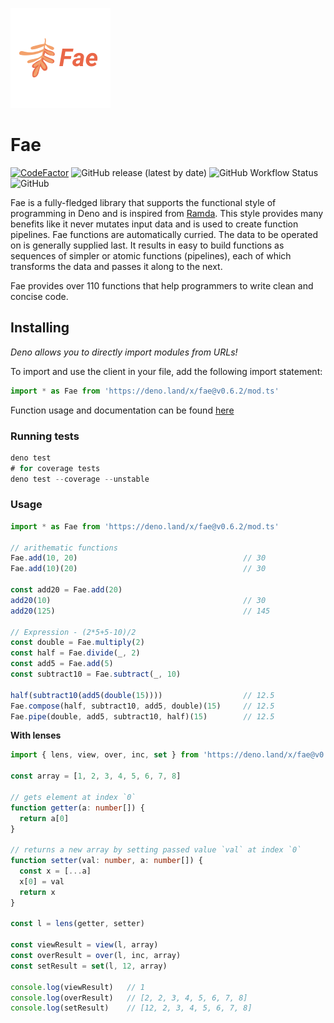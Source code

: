 ![](./assets/logo-160x160-2.png)


# Fae

[![CodeFactor](https://www.codefactor.io/repository/github/jozty/fae/badge)](https://www.codefactor.io/repository/github/jozty/fae)
![GitHub release (latest by date)](https://img.shields.io/github/v/release/jozty/fae)
![GitHub Workflow Status](https://img.shields.io/github/workflow/status/jozty/fae/Tests?label=tests)
![GitHub](https://img.shields.io/github/license/jozty/fae)

Fae is a fully-fledged library that supports the functional style of programming in Deno and is inspired from [Ramda](https://ramdajs.com). This style provides many benefits like it never mutates input data and is used to create function pipelines. Fae functions are automatically curried. The data to be operated on is generally supplied last. It results in easy to build functions as sequences of simpler or atomic functions (pipelines), each of which transforms the data and passes it along to the next.

Fae provides over 110 functions that help programmers to write clean and concise code.

## Installing

_Deno allows you to directly import modules from URLs!_

To import and use the client in your file, add the following import statement:

```typescript
import * as Fae from 'https://deno.land/x/fae@v0.6.2/mod.ts'
```

Function usage and documentation can be found [here](https://fae.jozty.io/)

### Running tests

```typescript
deno test
# for coverage tests
deno test --coverage --unstable
```

### Usage

```typescript
import * as Fae from 'https://deno.land/x/fae@v0.6.2/mod.ts'

// arithematic functions
Fae.add(10, 20)                                     // 30
Fae.add(10)(20)                                     // 30

const add20 = Fae.add(20)
add20(10)                                           // 30
add20(125)                                          // 145

// Expression - (2*5+5-10)/2
const double = Fae.multiply(2)
const half = Fae.divide(_, 2)
const add5 = Fae.add(5)
const subtract10 = Fae.subtract(_, 10)

half(subtract10(add5(double(15))))                  // 12.5
Fae.compose(half, subtract10, add5, double)(15)     // 12.5
Fae.pipe(double, add5, subtract10, half)(15)        // 12.5
```
**With lenses**
```typescript
import { lens, view, over, inc, set } from 'https://deno.land/x/fae@v0.6.2/mod.ts'

const array = [1, 2, 3, 4, 5, 6, 7, 8]

// gets element at index `0`
function getter(a: number[]) {
  return a[0]
}

// returns a new array by setting passed value `val` at index `0`
function setter(val: number, a: number[]) {
  const x = [...a]
  x[0] = val
  return x
}

const l = lens(getter, setter)

const viewResult = view(l, array)
const overResult = over(l, inc, array)
const setResult = set(l, 12, array)

console.log(viewResult)   // 1
console.log(overResult)   // [2, 2, 3, 4, 5, 6, 7, 8]
console.log(setResult)    // [12, 2, 3, 4, 5, 6, 7, 8]
```
